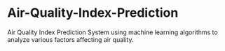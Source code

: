 # Air-Quality-Index-Prediction
Air Quality Index Prediction System using machine learning algorithms to analyze various factors affecting air quality. 
